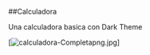 ##Calculadora
<p>Una calculadora basica con Dark Theme<p>

[![calculadora-Completapng.jpg](https://i.postimg.cc/RhBBXWBT/calculadora-Completapng.jpg)]